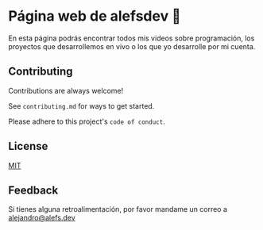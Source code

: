 # Página web de alefsdev 🐛

En esta página podrás encontrar todos mis videos sobre programación, los proyectos que desarrollemos en vivo o los que yo desarrolle por mi cuenta.

## Contributing

Contributions are always welcome!

See `contributing.md` for ways to get started.

Please adhere to this project's `code of conduct`.

## License

[MIT](https://choosealicense.com/licenses/mit/)

## Feedback

Si tienes alguna retroalimentación, por favor mandame un correo a alejandro@alefs.dev
